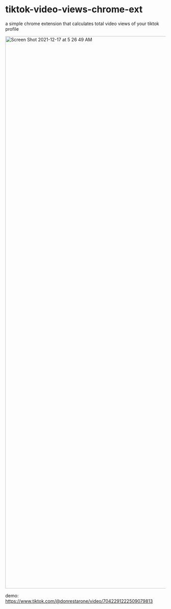 # tiktok-video-views-chrome-ext
a simple chrome extension that calculates total video views of your tiktok profile

<img width="1728" alt="Screen Shot 2021-12-17 at 5 26 49 AM" src="https://user-images.githubusercontent.com/35935196/146530399-0d65cfc3-ac47-4a5a-bcf9-aaad874df565.png">

demo: https://www.tiktok.com/@donrestarone/video/7042291222509079813

